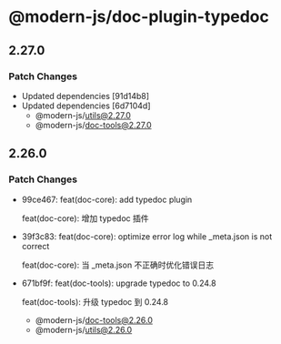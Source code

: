 # @modern-js/doc-plugin-typedoc

## 2.27.0

### Patch Changes

- Updated dependencies [91d14b8]
- Updated dependencies [6d7104d]
  - @modern-js/utils@2.27.0
  - @modern-js/doc-tools@2.27.0

## 2.26.0

### Patch Changes

- 99ce467: feat(doc-core): add typedoc plugin

  feat(doc-core): 增加 typedoc 插件

- 39f3c83: feat(doc-core): optimize error log while \_meta.json is not correct

  feat(doc-core): 当 \_meta.json 不正确时优化错误日志

- 671bf9f: feat(doc-tools): upgrade typedoc to 0.24.8

  feat(doc-tools): 升级 typedoc 到 0.24.8

  - @modern-js/doc-tools@2.26.0
  - @modern-js/utils@2.26.0
